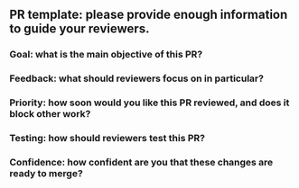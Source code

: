 ## PR template: please provide enough information to guide your reviewers.

### Goal: what is the main objective of this PR?



### Feedback: what should reviewers focus on in particular?



### Priority: how soon would you like this PR reviewed, and does it block other work?



### Testing: how should reviewers test this PR?



### Confidence: how confident are you that these changes are ready to merge?
